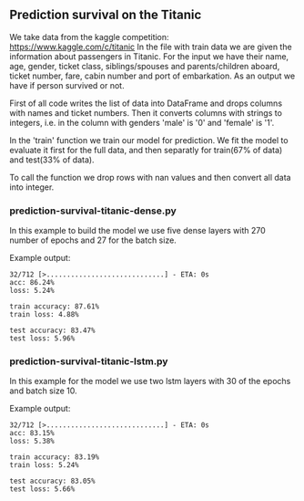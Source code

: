 ## Prediction survival on the Titanic

We take data from the kaggle competition: https://www.kaggle.com/c/titanic In the file with train data we are given the information about passengers in Titanic. For the input we have their name, age, gender, ticket class, siblings/spouses and parents/children aboard, ticket number, fare, cabin number and port of embarkation. As an output we have if person survived or not.

First of all code writes the list of data into DataFrame and drops columns with names and ticket numbers. Then it converts columns with strings to integers, i.e. in the column with genders 'male' is '0' and 'female' is '1'.

In the 'train' function we train our model for prediction. We fit the model to evaluate it first for the full data, and then separatly for train(67% of data) and test(33% of data).

To call the function we drop rows with nan values and then convert all data into integer.

### prediction-survival-titanic-dense.py

In this example to build the model we use five dense layers with 270 number of epochs and 27 for the batch size.

Example output:

```
32/712 [>.............................] - ETA: 0s
acc: 86.24%
loss: 5.24%

train accuracy: 87.61% 
train loss: 4.88%

test accuracy: 83.47% 
test loss: 5.96%
```

### prediction-survival-titanic-lstm.py

In this example for the model we use two lstm layers with 30 of the epochs and batch size 10.

Example output:

```
32/712 [>.............................] - ETA: 0s
acc: 83.15%
loss: 5.38%

train accuracy: 83.19% 
train loss: 5.24%

test accuracy: 83.05% 
test loss: 5.66%
```
